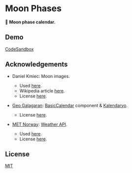 # Moon Phases

:first_quarter_moon_with_face: **Moon phase calendar.**

## Demo

[CodeSandbox](https://codesandbox.io/s/github/alcar/moon-phases)

## Acknowledgements

- Daniel Kmiec: Moon images.

  - Used [here](/src/utils/consts.js).
  - Wikipedia article [here](https://en.wikipedia.org/wiki/Lunar_phase#Phases_of_the_Moon).
  - License [here](https://creativecommons.org/licenses/by/3.0/).

- [Geo Galagaran](https://github.com/geeofree): [BasicCalendar](/src/utils/moon.js) component & [Kalendaryo](https://github.com/geeofree/kalendaryo).

  - License [here](https://github.com/geeofree/kalendaryo/blob/master/LICENSE).

- [MET Norway](https://www.met.no/en): [Weather API](https://api.met.no/weatherapi/documentation).

  - Used [here](/src/utils/moon.js).
  - License [here](https://creativecommons.org/licenses/by/4.0/).

## License

[MIT](/LICENSE)
